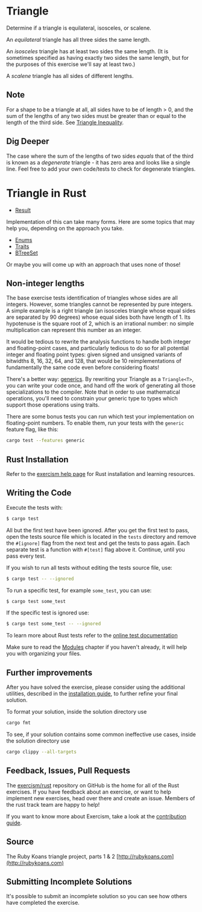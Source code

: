 # Triangle

Determine if a triangle is equilateral, isosceles, or scalene.

An _equilateral_ triangle has all three sides the same length.

An _isosceles_ triangle has at least two sides the same length. (It is sometimes
specified as having exactly two sides the same length, but for the purposes of
this exercise we'll say at least two.)

A _scalene_ triangle has all sides of different lengths.

## Note

For a shape to be a triangle at all, all sides have to be of length > 0, and
the sum of the lengths of any two sides must be greater than or equal to the
length of the third side. See [Triangle Inequality](https://en.wikipedia.org/wiki/Triangle_inequality).

## Dig Deeper

The case where the sum of the lengths of two sides _equals_ that of the
third is known as a _degenerate_ triangle - it has zero area and looks like
a single line. Feel free to add your own code/tests to check for degenerate triangles.

# Triangle in Rust

- [Result](https://doc.rust-lang.org/std/result/index.html)

Implementation of this can take many forms. Here are some topics that may help you, depending on the approach you take.

- [Enums](https://doc.rust-lang.org/book/2018-edition/ch06-00-enums.html)
- [Traits](https://doc.rust-lang.org/book/2018-edition/ch10-02-traits.html)
- [BTreeSet](https://doc.rust-lang.org/std/collections/btree_set/struct.BTreeSet.html)

Or maybe you will come up with an approach that uses none of those!

## Non-integer lengths

The base exercise tests identification of triangles whose sides are all
integers. However, some triangles cannot be represented by pure integers. A simple example is a right triangle (an isosceles triangle whose equal sides are separated by 90 degrees) whose equal sides both have length of 1. Its hypotenuse is the square root of 2, which is an irrational number: no simple multiplication can represent this number as an integer.

It would be tedious to rewrite the analysis functions to handle both integer and floating-point cases, and particularly tedious to do so for all potential integer and floating point types: given signed and unsigned variants of bitwidths 8, 16, 32, 64, and 128, that would be 10 reimplementations of fundamentally the same code even before considering floats!

There's a better way: [generics](https://doc.rust-lang.org/stable/book/2018-edition/ch10-00-generics.html). By rewriting your Triangle as a `Triangle<T>`, you can write your code once, and hand off the work of generating all those specializations to the compiler. Note that in order to use mathematical operations, you'll need to constrain your generic type to types which support those operations using traits.

There are some bonus tests you can run which test your implementation on floating-point numbers. To enable them, run your tests with the `generic` feature flag, like this:

```bash
cargo test --features generic
```


## Rust Installation

Refer to the [exercism help page][help-page] for Rust installation and learning
resources.

## Writing the Code

Execute the tests with:

```bash
$ cargo test
```

All but the first test have been ignored. After you get the first test to
pass, open the tests source file which is located in the `tests` directory
and remove the `#[ignore]` flag from the next test and get the tests to pass
again. Each separate test is a function with `#[test]` flag above it.
Continue, until you pass every test.

If you wish to run all tests without editing the tests source file, use:

```bash
$ cargo test -- --ignored
```

To run a specific test, for example `some_test`, you can use:

```bash
$ cargo test some_test
```

If the specific test is ignored use:

```bash
$ cargo test some_test -- --ignored
```

To learn more about Rust tests refer to the [online test documentation][rust-tests]

Make sure to read the [Modules](https://doc.rust-lang.org/book/ch07-02-modules-and-use-to-control-scope-and-privacy.html) chapter if you
haven't already, it will help you with organizing your files.

## Further improvements

After you have solved the exercise, please consider using the additional utilities, described in the [installation guide](https://exercism.io/tracks/rust/installation), to further refine your final solution.

To format your solution, inside the solution directory use

```bash
cargo fmt
```

To see, if your solution contains some common ineffective use cases, inside the solution directory use

```bash
cargo clippy --all-targets
```

## Feedback, Issues, Pull Requests

The [exercism/rust](https://github.com/exercism/rust) repository on GitHub is the home for all of the Rust exercises. If you have feedback about an exercise, or want to help implement new exercises, head over there and create an issue. Members of the rust track team are happy to help!

If you want to know more about Exercism, take a look at the [contribution guide](https://github.com/exercism/docs/blob/master/contributing-to-language-tracks/README.md).

[help-page]: https://exercism.io/tracks/rust/learning
[modules]: https://doc.rust-lang.org/book/ch07-02-modules-and-use-to-control-scope-and-privacy.html
[cargo]: https://doc.rust-lang.org/book/ch14-00-more-about-cargo.html
[rust-tests]: https://doc.rust-lang.org/book/ch11-02-running-tests.html

## Source

The Ruby Koans triangle project, parts 1 & 2 [http://rubykoans.com](http://rubykoans.com)

## Submitting Incomplete Solutions
It's possible to submit an incomplete solution so you can see how others have completed the exercise.
